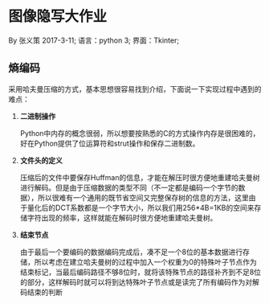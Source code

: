 # 图像隐写大作业

By 张义策 2017-3-11;
	语言：python 3;
	界面：Tkinter;


## 熵编码

采用哈夫曼压缩的方式，基本思想很容易找到介绍，下面说一下实现过程中遇到的难点：

1. **二进制操作**

	Python中内存的概念很弱，所以想要按熟悉的C的方式操作内存是很困难的，好在Python提供了位运算符和strut操作和保存二进制数。

2. **文件头的定义**

	压缩后的文件中要保存Huffman的信息，才能在解压时很方便地重建哈夫曼树进行解码。但是由于压缩数据的类型不同（不一定都是编码一个字节的数据），所以很难有一个通用的既节省空间又完整保存树的信息的方法，这里由于量化后的DCT系数都是一个字节大小，所以我们用256*4B=1KB的空间来存储字符出现的频率，这样就能在解码时很方便地重建哈夫曼树。

3. **结束节点**

	由于最后一个要编码的数据编码完成后，凑不足一个8位的基本数据进行存储，所以考虑在建立哈夫曼树的过程中加入一个权重为0的特殊叶子节点作为结束标记，当最后编码路径不够8位时，就将该特殊节点的路径补齐到不足8位的部分，这样解码时就可以将到达特殊叶子节点或是读完了所有编码作为对解码结束的判断
